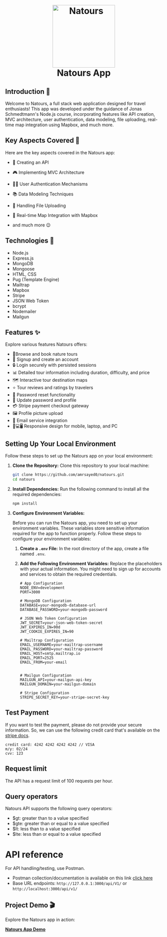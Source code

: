 <h1 align="center">
  <br>
  <a href="https://natours-api-z82r.onrender.com/"><img src="https://github.com/lgope/Natours/blob/master/public/img/logo-green-round.png" alt="Natours" width="200"></a>
  <br>
  Natours App
  <br>
</h1>
  
## Introduction 🌟

Welcome to Natours, a full stack web application designed for travel enthusiasts! This app was developed under the guidance of Jonas Schmedtmann's Node.js course, incorporating features like API creation, MVC architecture, user authentication, data modeling, file uploading, real-time map integration using Mapbox, and much more.

## Key Aspects Covered 🚀

Here are the key aspects covered in the Natours app:

- 📃 Creating an API
- 🎮 Implementing MVC Architecture
- 👩‍💻 User Authentication Mechanisms
- 📚 Data Modeling Techniques
- 🤳 Handling File Uploading
- 📌 Real-time Map Integration with Mapbox

- and much more 😉

## Technologies 🚀

- Node.js
- Express.js
- MongoDB
- Mongoose
- HTML, CSS
- Pug (Template Engine)
- Mailtrap
- Mapbox
- Stripe
- JSON Web Token
- bcrypt
- Nodemailer
- Mailgun

## Features ✨

Explore various features Natours offers:

- 🧳Browse and book nature tours
- 📝 Signup and create an account
- 🔒 Login securely with persisted sessions
- 📊 Detailed tour information including duration, difficulty, and price
- 🗺️ Interactive tour destination maps
- ⭐ Tour reviews and ratings by travelers
- 🔑 Password reset functionality
- 🔄 Update password and profile
- 💳 Stripe payment checkout gateway
- 🖼️ Profile picture upload
- 📧 Email service integration
- 📱💻🖥️ Responsive design for mobile, laptop, and PC

## Setting Up Your Local Environment

Follow these steps to set up the Natours app on your local environment:

1. **Clone the Repository:**
   Clone this repository to your local machine:
   ```bash
   git clone https://github.com/amrsayed0/natours.git
   cd natours
   ```
2. **Install Dependencies:**
   Run the following command to install all the required dependencies:
   ```bash
   npm install
   ```
3. **Configure Environment Variables:**

   Before you can run the Natours app, you need to set up your environment variables. These variables store sensitive information required for the app to function properly. Follow these steps to configure your environment variables:

   1. **Create a `.env` File:**
      In the root directory of the app, create a file named `.env`.

   2. **Add the Following Environment Variables:**
      Replace the placeholders with your actual information. You might need to sign up for accounts and services to obtain the required credentials.

      ```dotenv
      # App Configuration
      NODE_ENV=development
      PORT=3000

      # MongoDB Configuration
      DATABASE=your-mongodb-database-url
      DATABASE_PASSWORD=your-mongodb-password

      # JSON Web Token Configuration
      JWT_SECRET=your-json-web-token-secret
      JWT_EXPIRES_IN=90d
      JWT_COOKIE_EXPIRES_IN=90

      # Mailtrap Configuration
      EMAIL_USERNAME=your-mailtrap-username
      EMAIL_PASSWORD=your-mailtrap-password
      EMAIL_HOST=smtp.mailtrap.io
      EMAIL_PORT=2525
      EMAIL_FROM=your-email


      # Mailgun Configuration
      MAILGUN_API=your-mailgun-api-key
      MAILGUN_DOMAIN=your-mailgun-domain

      # Stripe Configuration
      STRIPE_SECRET_KEY=your-stripe-secret-key
      ```

## Test Payment

If you want to test the payment, please do not provide your secure information. So, we can use the following credit card that's available on the [stripe docs](https://stripe.com/docs/testing#use-test-cards).

```
credit card: 4242 4242 4242 4242 // VISA
m/y: 02/24
cvv: 123
```

## Request limit

The API has a request limit of 100 requests per hour.

## Query operators

Natours API supports the following query operators:

- $gt: greater than to a value specified
- $gte: greater than or equal to a value specified
- $lt: less than to a value specified
- $lte: less than or equal to a value specified

# API reference

For API handling/testing, use Postman.

- Postman collection/documentation is available on this link [click here](https://documenter.getpostman.com/view/31067324/2s9Ykrcfy3)
- Base URL endpoints: `http://127.0.0.1:3000/api/V1/` or `http://localhost:3000/api/v1/`

## Project Demo 🎬

Explore the Natours app in action:

[**Natours App Demo**]()

